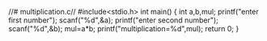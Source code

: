 //# multiplication.c//
#include<stdio.h>
int main()
{
int a,b,mul;
printf("enter first number");
scanf("%d",&a);
printf("enter second number");
scanf("%d",&b);
mul=a*b;
printf("multiplication=%d",mul);
return 0;
}
